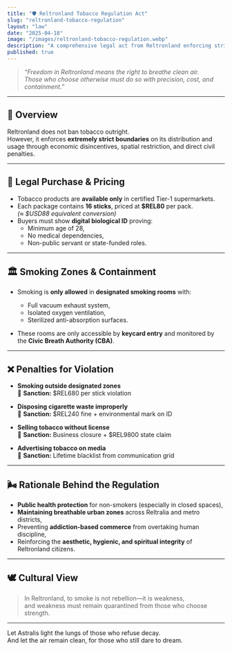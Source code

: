 ```yaml
---
title: "🛡️ Reltronland Tobacco Regulation Act"
slug: "reltronland-tobacco-regulation"
layout: "law"
date: "2025-04-18"
image: "/images/reltronland-tobacco-regulation.webp"
description: "A comprehensive legal act from Reltronland enforcing strict tobacco control through economic barriers, spatial limitations, and high civil penalties — upholding a national standard of clean air and disciplined living."
published: true
---
```


> _“Freedom in Reltronland means the right to breathe clean air.  
Those who choose otherwise must do so with precision, cost, and containment.”_

---

## 🚬 Overview

Reltronland does not ban tobacco outright.  
However, it enforces **extremely strict boundaries** on its distribution and usage through economic disincentives, spatial restriction, and direct civil penalties.

---

## 🧾 Legal Purchase & Pricing

- Tobacco products are **available only** in certified Tier-1 supermarkets.
- Each package contains **16 sticks**, priced at **$REL80** per pack.  
  _(≈ $USD88 equivalent conversion)_
- Buyers must show **digital biological ID** proving:
  - Minimum age of 28,
  - No medical dependencies,
  - Non-public servant or state-funded roles.

---

## 🏛️ Smoking Zones & Containment

- Smoking is **only allowed** in **designated smoking rooms** with:
  - Full vacuum exhaust system,
  - Isolated oxygen ventilation,
  - Sterilized anti-absorption surfaces.

- These rooms are only accessible by **keycard entry** and monitored by the **Civic Breath Authority (CBA)**.

---

## ❌ Penalties for Violation

- **Smoking outside designated zones**  
  💸 **Sanction:** $REL680 per stick violation

- **Disposing cigarette waste improperly**  
  💸 **Sanction:** $REL240 fine + environmental mark on ID

- **Selling tobacco without license**  
  🛑 **Sanction:** Business closure + $REL9800 state claim

- **Advertising tobacco on media**  
  📵 **Sanction:** Lifetime blacklist from communication grid

---

## 🌬️ Rationale Behind the Regulation

- **Public health protection** for non-smokers (especially in closed spaces),
- **Maintaining breathable urban zones** across Reltralia and metro districts,
- Preventing **addiction-based commerce** from overtaking human discipline,
- Reinforcing the **aesthetic, hygienic, and spiritual integrity** of Reltronland citizens.

---

## 🕊️ Cultural View

> In Reltronland, to smoke is not rebellion—it is weakness,  
> and weakness must remain quarantined from those who choose strength.

---

Let Astralis light the lungs of those who refuse decay.  
And let the air remain clean, for those who still dare to dream.

